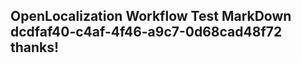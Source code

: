 <properties
ms.topic="hero-topic"
ms.test1="hero-topic"
ms.test2="test"/>

## OpenLocalization Workflow Test MarkDown dcdfaf40-c4af-4f46-a9c7-0d68cad48f72 thanks!
